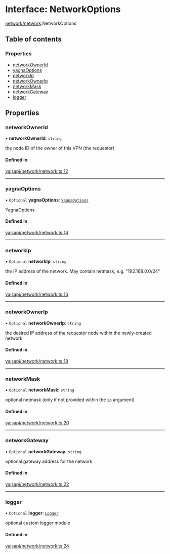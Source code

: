 # Interface: NetworkOptions

[network/network](../modules/network_network.md).NetworkOptions

## Table of contents

### Properties

- [networkOwnerId](network_network.NetworkOptions.md#networkownerid)
- [yagnaOptions](network_network.NetworkOptions.md#yagnaoptions)
- [networkIp](network_network.NetworkOptions.md#networkip)
- [networkOwnerIp](network_network.NetworkOptions.md#networkownerip)
- [networkMask](network_network.NetworkOptions.md#networkmask)
- [networkGateway](network_network.NetworkOptions.md#networkgateway)
- [logger](network_network.NetworkOptions.md#logger)

## Properties

### networkOwnerId

• **networkOwnerId**: `string`

the node ID of the owner of this VPN (the requestor)

#### Defined in

[yajsapi/network/network.ts:12](https://github.com/golemfactory/yajsapi/blob/5793bb7/yajsapi/network/network.ts#L12)

___

### yagnaOptions

• `Optional` **yagnaOptions**: [`YagnaOptions`](../modules/executor_executor.md#yagnaoptions)

YagnaOptions

#### Defined in

[yajsapi/network/network.ts:14](https://github.com/golemfactory/yajsapi/blob/5793bb7/yajsapi/network/network.ts#L14)

___

### networkIp

• `Optional` **networkIp**: `string`

the IP address of the network. May contain netmask, e.g. "192.168.0.0/24"

#### Defined in

[yajsapi/network/network.ts:16](https://github.com/golemfactory/yajsapi/blob/5793bb7/yajsapi/network/network.ts#L16)

___

### networkOwnerIp

• `Optional` **networkOwnerIp**: `string`

the desired IP address of the requestor node within the newly-created network

#### Defined in

[yajsapi/network/network.ts:18](https://github.com/golemfactory/yajsapi/blob/5793bb7/yajsapi/network/network.ts#L18)

___

### networkMask

• `Optional` **networkMask**: `string`

optional netmask (only if not provided within the `ip` argument)

#### Defined in

[yajsapi/network/network.ts:20](https://github.com/golemfactory/yajsapi/blob/5793bb7/yajsapi/network/network.ts#L20)

___

### networkGateway

• `Optional` **networkGateway**: `string`

optional gateway address for the network

#### Defined in

[yajsapi/network/network.ts:22](https://github.com/golemfactory/yajsapi/blob/5793bb7/yajsapi/network/network.ts#L22)

___

### logger

• `Optional` **logger**: [`Logger`](utils_logger.Logger.md)

optional custom logger module

#### Defined in

[yajsapi/network/network.ts:24](https://github.com/golemfactory/yajsapi/blob/5793bb7/yajsapi/network/network.ts#L24)
